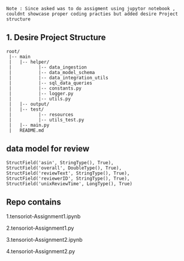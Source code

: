 
```
Note : Since asked was to do assigment using jupytor notebook ,
couldnt showcase proper coding practies but added desire Project structure 
```

## 1. Desire Project Structure  

```
root/
 |-- main
 |   |-- helper/
 |          |-- data_ingestion
 |          |-- data_model_schema
 |          |-- data_integration_utils
 |          |-- sql_data_queries
 |          |-- constants.py
 |          |-- logger.py
 |          |-- utils.py
 |   |-- output/
 |   |-- test/
 |          |-- resources
 |          |-- utils_test.py
 |   |-- main.py
 |   README.md
```

## data model for review 
    StructField('asin', StringType(), True),
    StructField('overall', DoubleType(), True), 
    StructField('reviewText', StringType(), True),
    StructField('reviewerID', StringType(), True),
    StructField('unixReviewTime', LongType(), True)

## Repo contains
 1.tensoriot-Assignment1.ipynb
 
 2.tensoriot-Assignment1.py
 
 3.tensoriot-Assignment2.ipynb
 
 4.tensoriot-Assignment2.py

